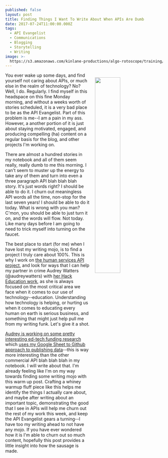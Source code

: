 ```yaml
---
published: false
layout: post
title: Finding Things I Want To Write About When APIs Are Dumb
date: 2017-07-24T11:00:00.000Z
tags:
  - API Evangelist
  - Communications
  - Blogging
  - Storytelling
  - Writing
image: >-
  https://s3.amazonaws.com/kinlane-productions/algo-rotoscope/training/gargoyle_light_dali.jpg
---
```

<p><img src="https://s3.amazonaws.com/kinlane-productions/algo-rotoscope/training/gargoyle_light_dali.jpg" align="right" width="40%" style="padding: 15px;" /></p>You ever wake up some days, and find yourself not caring about APIs, or much else in the realm of technology? No? Well, I do. Regularly. I find myself in this headspace on this fine Monday morning, and without a weeks worth of stories scheduled, it is a very bad place to be as the API Evangelist. Part of this problem is me--I am a pain in my ass. However, a another portion of it is just about staying motivated, engaged, and producing compelling (ha) content on a regular basis for the blog, and other projects I'm working on.

There are almost a hundred stories in my notebook and all of them seem really, really dumb to me this morning. I can't seem to muster up the energy to take any of them and turn into even a three paragraph API blah blah blah story. It's just words right? I should be able to do it. I churn out meaningless API words all the time, non-stop for the last seven years! I should be able to do it today. What is wrong with you man? C'mon, you should be able to just turn it on, and the words will flow. Not today. Like many days before I am going to need to trick myself into turning on the faucet.

The best place to start (for me) when I have lost my writing mojo, is to find a project I truly care about 100%. This is why I work on [the human services API project](http://org.open.referral.adopta.agency/), and look for ways that I can help my partner in crime Audrey Watters (@audreywatters) with [her Hack Education work](http://hackeducation.com), as she is always focused on the most critical area we face when it comes to our use of technology--education. Understanding how technology is helping, or hurting us when it comes to educating every human on earth is serious business, and something that might just help pull me from my writing funk. Let's give it a shot.

[Audrey is working on some pretty interesting ed-tech funding research](http://hackeducation.com/2017/07/18/personalization) which [uses my Google Sheet to Github approach to publishing data](http://funding.hackeducation.com/gates-foundation.html)--this is way more interesting than the other commercial API blah blah blah in my notebook. I will write about that. I'm already feeling like I'm on my way towards finding some writing mojo with this warm up post. Crafting a whiney warmup fluff piece like this helps me identify the things I actually care about, and maybe after writing about an important topic, demonstrating the good that I see in APIs will help me churn out the rest of my work this week, and keep the API Evangelist gears a turning--I have too my writing ahead to not have any mojo. If you have ever wondered how it is I'm able to churn out so much content, hopefully this post provides a little insight into how the sausage is made.
